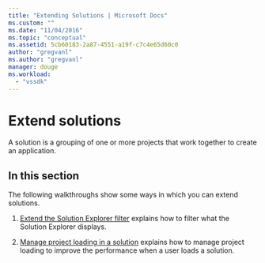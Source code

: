 ```yaml
---
title: "Extending Solutions | Microsoft Docs"
ms.custom: ""
ms.date: "11/04/2016"
ms.topic: "conceptual"
ms.assetid: 5cb60183-2a87-4551-a19f-c7c4e65d60c0
author: "gregvanl"
ms.author: "gregvanl"
manager: douge
ms.workload: 
  - "vssdk"
---
```

# Extend solutions
A solution is a grouping of one or more projects that work together to create an application.  
  
## In this section  
 The following walkthroughs show some ways in which you can extend solutions.  
  
1.  [Extend the Solution Explorer filter](../extensibility/extending-the-solution-explorer-filter.md) explains how to filter what the Solution Explorer displays.  
  
2.  [Manage project loading in a solution](../extensibility/managing-project-loading-in-a-solution.md) explains how to manage project loading to improve the performance when a user loads a solution.